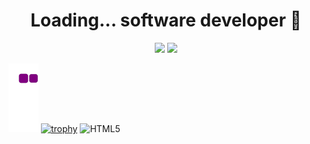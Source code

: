 <h1 align="center">Loading... software developer 👋</h1>


<p align="center">
<img width=500 src="https://github-readme-stats.vercel.app/api?username=jhonstivenn186&show_icons=true&theme=blueberry"/>
<img width=300 src="https://github-readme-stats.vercel.app/api/top-langs/?username=jhonstivenn186&theme=blueberry&layout=compact"/>
</p>
<!--
![jhonstivenn186's GitHub stats](https://github-readme-stats.vercel.app/api?username=jhonstivenn186&show_icons=true&theme=blueberry) 
[![Top Langs](https://github-readme-stats.vercel.app/api/top-langs/?username=jhonstivenn186&theme=blueberry&layout=compact)](https://github.com/jhonstivenn186/github-readme-stats)



![GitHub Snake Light](github-snake.svg#gh-light-mode-only)


<!--
**jhonstivenn186/jhonstivenn186** is a ✨ _special_ ✨ repository because its `README.md` (this file) appears on your GitHub profile.

Here are some ideas to get you started:

- 🔭 I’m currently working on ... f
- 🌱 I’m currently learning ...
- 👯 I’m looking to collaborate on ...
- 🤔 I’m looking for help with ...
- 💬 Ask me about ...
- 📫 How to reach me: ...
- 😄 Pronouns: ...
- ⚡ Fun fact: ...
-->

![snake gif](https://github.com/jhonstivenn186/jhonstivenn186/blob/output/github-contribution-grid-snake.gif)
[![trophy](https://github-profile-trophy.vercel.app/?username=jhonstivenn186)](https://github.com/jhonstivenn186/github-profile-trophy)
![HTML5](https://img.shields.io/badge/html5-%23E34F26.svg?style=for-the-badge&logo=html5&logoColor=white)



